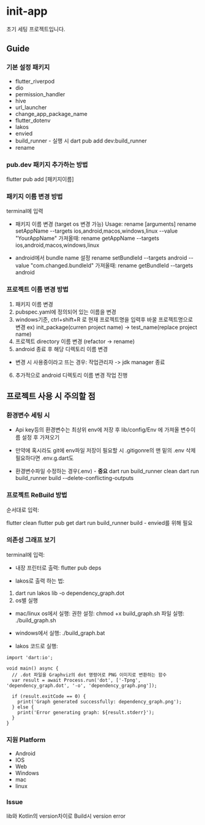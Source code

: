 # init-app

초기 세팅 프로젝트입니다.

## Guide

### 기본 설정 패키지

- flutter_riverpod
- dio
- permission_handler
- hive
- url_launcher
- change_app_package_name
- flutter_dotenv
- lakos
- envied
- build_runner - 실행 시 dart pub add dev:build_runner
- rename

### pub.dev 패키지 추가하는 방법

flutter pub add [패키지이름]

### 패키지 이름 변경 방법

terminal에 입력

- 패키지 이름 변경 (target os 변경 가능) Usage: rename <command> [arguments]
  rename setAppName --targets ios,android,macos,windows,linux --value "YourAppName"
  가져올때: rename getAppName --targets ios,android,macos,windows,linux

+ android에서 bundle name 설정
  rename setBundleId --targets android --value "com.changed.bundleId"
  가져올때: rename getBundleId --targets android

### 프로젝트 이름 변경 방법

1. 패키지 이름 변경
2. pubspec.yaml에 정의되어 있는 이름을 변경
3. windows기준, ctrl+shift+R 로 현재 프로젝트명을 입력후 바꿀 프로젝트명으로 변경
   ex) init_package(curren project name) -> test_name(replace project name)
4. 프로젝트 directory 이름 변경 (refactor -> rename)
5. android 종료 후 해당 디렉토리 이름 변경
- 변경 시 사용중이라고 뜨는 경우: 작업관리자 -> jdk manager 종료
6. 추가적으로 android 디렉토리 이름 변경 작업 진행

## 프로젝트 사용 시 주의할 점

### 환경변수 세팅 시

- Api key등의 환경변수는 최상위 env에 저장 후 lib/config/Env 에 가져올 변수이름 설정 후 가져오기
- 만약에 혹시라도 git에 env파일 저장이 필요할 시 .gitigonre의 맨 밑의 .env 삭제 필요하다면 .env.g.dart도

- 환경변수파일 수정하는 경우(.env) - **중요**
  dart run build_runner clean
  dart run build_runner build --delete-conflicting-outputs

### 프로젝트 ReBuild 방법

순서대로 입력:

flutter clean
flutter pub get
dart run build_runner build - envied를 위해 필요

### 의존성 그래프 보기

terminal에 입력:

- 내장 프린터로 출력: flutter pub deps

- lakos로 출력 하는 법:

1. dart run lakos lib -o dependency_graph.dot
2. os별 실행
- mac/linux os에서 실행:
  권한 설정: chmod +x build_graph.sh
  파일 실행: ./build_graph.sh
- windows에서 실행: ./build_graph.bat

- lakos 코드로 실행:
```
import 'dart:io';

void main() async {
  // .dot 파일을 Graphviz의 dot 명령어로 PNG 이미지로 변환하는 함수
  var result = await Process.run('dot', ['-Tpng', 'dependency_graph.dot', '-o', 'dependency_graph.png']);

  if (result.exitCode == 0) {
    print('Graph generated successfully: dependency_graph.png');
  } else {
    print('Error generating graph: ${result.stderr}');
  }
}
```

### 지원 Platform

- Android
- IOS
- Web
- Windows
- mac
- linux


### Issue
lib와 Kotlin의 version차이로 Build시 version error
